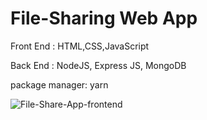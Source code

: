 # File-Sharing Web App


Front End : HTML,CSS,JavaScript

Back End : NodeJS, Express JS, MongoDB

package manager: yarn



<img src="https://i.ibb.co/yXmGGHV/File-Share-App-frontend.png" alt="File-Share-App-frontend" border="0">

